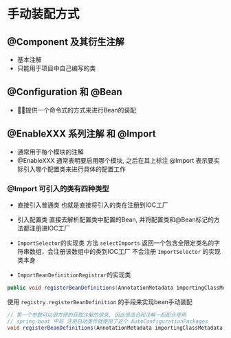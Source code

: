 # 手动装配方式
## @Component 及其衍生注解
- 基本注解
- 只能用于项目中自己编写的类


## @Configuration 和 @Bean
- 提供一个命令式的方式来进行Bean的装配


## @EnableXXX 系列注解 和 @Import
- 通常用于每个模块的注解
- @EnableXXX 通常表明要启用哪个模块, 之后在其上标注 @Import 表示要实际引入哪个配置类来进行具体的配置工作

### @Import 可引入的类有四种类型
- 直接引入普通类
也就是直接将引入的类在注册到IOC工厂

- 引入配置类
直接去解析配置类中配置的Bean, 并将配置类和@Bean标记的方法都注册进IOC工厂

- `ImportSelector`的实现类
方法 `selectImports` 返回一个包含全限定类名的字符串数组，会注册该数组中的类到IOC工厂
不会注册 `ImportSelector` 的实现类本身

- `ImportBeanDefinitionRegistrar`的实现类

```java
public void registerBeanDefinitions(AnnotationMetadata importingClassMetadata, BeanDefinitionRegistry registry)
```
使用 `registry.registerBeanDefinition` 的手段来实现bean手动装配

```java
// 第一个参数可以很方便的获取注解的信息, 因此很适合和注解一起配合使用
// spring-boot 中将 注册启动类作就使用了这个 AutoConfigurationPackages
void registerBeanDefinitions(AnnotationMetadata importingClassMetadata, BeanDefinitionRegistry registry);
```

